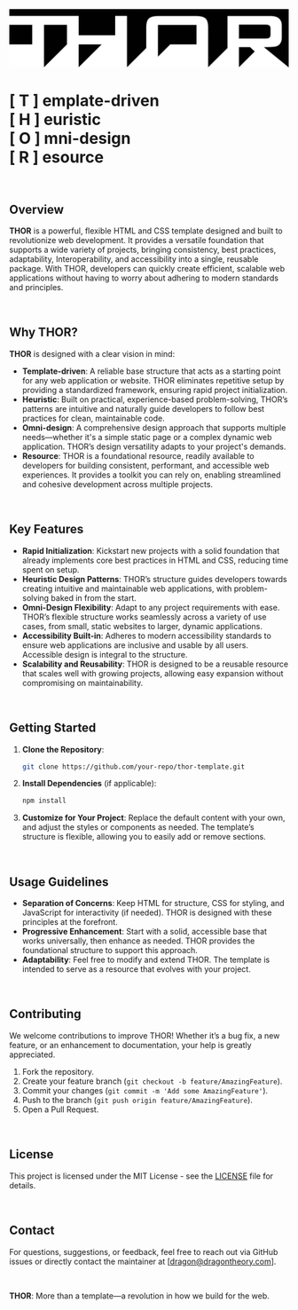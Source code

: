 <!-- [![Contributors][contributors-shield]][contributors-url]
[![Forks][forks-shield]][forks-url]
[![Stargazers][stars-shield]][stars-url]
[![Issues][issues-shield]][issues-url]
[![MIT License][license-shield]][license-url]
[![LinkedIn][linkedin-shield]][linkedin-url]
![](https://img.shields.io/badge/stars-%E2%98%85%E2%98%85%E2%98%85%E2%98%85%E2%98%85-brightgreen)
![](https://img.shields.io/badge/-HTML5-000000?style=flat&logo=HTML5)
![](https://img.shields.io/badge/-JavaScript-000000?style=flat&logo=javascript)
![](https://img.shields.io/badge/-Git-000000?style=flat&logo=git&logoColor=F05032)
![](https://img.shields.io/badge/-GitHub-000000?style=flat&logo=github&logoColor=FFFFFF)
![](https://img.shields.io/badge/-jQuery-000000?style=flat&logo=jQuery&logoColor=0769AD)
![](https://img.shields.io/badge/-Node.js-000000?style=flat&logo=node.js&logoColor=339933)
![](https://img.shields.io/badge/-VSCode-000000?style=flat&logo=visual-studio-code&logoColor=007ACC)
![](https://img.shields.io/badge/-Jira-000000?style=flat&logo=jira-software&logoColor=white&logoColor=0052CC)


<br />

-->
<a href="https://github.com/othneildrew/Best-README-Template">
   <img src="assets/images/app/THOR02c.png" alt="THOR Logo" width="" height="">
</a>


<br />


# [ T ] emplate-driven<br />[ H ] euristic<br />[ O ] mni-design<br />[ R ] esource

<br />

## Overview
**THOR** is a powerful, flexible HTML and CSS template designed and built to revolutionize web development. It provides a versatile foundation that supports a wide variety of projects, bringing consistency, best practices, adaptability, Interoperability, and accessibility into a single, reusable package. With THOR, developers can quickly create efficient, scalable web applications without having to worry about adhering to modern standards and principles.

<br />

## Why THOR?
**THOR** is designed with a clear vision in mind:
- **Template-driven**: A reliable base structure that acts as a starting point for any web application or website. THOR eliminates repetitive setup by providing a standardized framework, ensuring rapid project initialization.
- **Heuristic**: Built on practical, experience-based problem-solving, THOR’s patterns are intuitive and naturally guide developers to follow best practices for clean, maintainable code.
- **Omni-design**: A comprehensive design approach that supports multiple needs—whether it's a simple static page or a complex dynamic web application. THOR’s design versatility adapts to your project's demands.
- **Resource**: THOR is a foundational resource, readily available to developers for building consistent, performant, and accessible web experiences. It provides a toolkit you can rely on, enabling streamlined and cohesive development across multiple projects.

<br />

## Key Features
- **Rapid Initialization**: Kickstart new projects with a solid foundation that already implements core best practices in HTML and CSS, reducing time spent on setup.
- **Heuristic Design Patterns**: THOR’s structure guides developers towards creating intuitive and maintainable web applications, with problem-solving baked in from the start.
- **Omni-Design Flexibility**: Adapt to any project requirements with ease. THOR’s flexible structure works seamlessly across a variety of use cases, from small, static websites to larger, dynamic applications.
- **Accessibility Built-in**: Adheres to modern accessibility standards to ensure web applications are inclusive and usable by all users. Accessible design is integral to the structure.
- **Scalability and Reusability**: THOR is designed to be a reusable resource that scales well with growing projects, allowing easy expansion without compromising on maintainability.

<br />

## Getting Started
1. **Clone the Repository**:
   ```sh
   git clone https://github.com/your-repo/thor-template.git
   ```
2. **Install Dependencies** (if applicable):
   ```sh
   npm install
   ```
3. **Customize for Your Project**: Replace the default content with your own, and adjust the styles or components as needed. The template’s structure is flexible, allowing you to easily add or remove sections.

<br />

## Usage Guidelines
- **Separation of Concerns**: Keep HTML for structure, CSS for styling, and JavaScript for interactivity (if needed). THOR is designed with these principles at the forefront.
- **Progressive Enhancement**: Start with a solid, accessible base that works universally, then enhance as needed. THOR provides the foundational structure to support this approach.
- **Adaptability**: Feel free to modify and extend THOR. The template is intended to serve as a resource that evolves with your project.

<br />

## Contributing
We welcome contributions to improve THOR! Whether it’s a bug fix, a new feature, or an enhancement to documentation, your help is greatly appreciated.
1. Fork the repository.
2. Create your feature branch (`git checkout -b feature/AmazingFeature`).
3. Commit your changes (`git commit -m 'Add some AmazingFeature'`).
4. Push to the branch (`git push origin feature/AmazingFeature`).
5. Open a Pull Request.

<br />

## License
This project is licensed under the MIT License - see the [LICENSE](LICENSE) file for details.

<br />

## Contact
For questions, suggestions, or feedback, feel free to reach out via GitHub issues or directly contact the maintainer at [dragon@dragontheory.com].

<br />

**THOR**: More than a template—a revolution in how we build for the web.






<!-- # INTRO : :
Why are we reinventing the GUI wheel every time there's a new client with a different data set? We use templated variations for virtually every other part of the web application development process, why not for the GUI? 

THOR represents 25+ years of web application development, convention, and usability best practices. THOR is an aggregation and consolidation of the most common requirements and features. THOR is an all in one data, resolution, and JS framework agnostic, single page GUI template.

Search, triage, analyse, and take action without ever leaving the page. 
<br />
<br />

# FEATURES : :
### MANAGEMENT : :
---
* Fully operational professional CMS to triage your data in a third of the time to build it yourself 
* ROAD MAP : :
  * Having the GUI and list of optional features up front, before the project begins, (AKA Road Map) allows clients and  management to more accurately negotiate iterative processes and priorities over limited time frames (AKA Agile friendly) 
  * The Road Map allows management to easily divvy up and plan out iterative development blocks with developers 
  * The Road Map minimizes "communication and interpretation gaps" between clients, management, and developers. No more "going back to the drawing board".
  * The Road Map allows clients to have a better idea of what they are getting 
  * The Road Map helps focus on and define features and functionality and PREVENT scope creep. 
* Double your analyst's production in half the time 
* Ready to connect to your data 
* Future proofed
  * No upgrade coordination conflicts/dead-ends
  * Simplified code base and minimal code nesting and obfuscation = less ramp-up time for future developers 
  * [W3C](https://w3.org)/[WHATWG](https://whatwg.org/) Standards Compliant = works in all standards compliant browsers
  * Separation of concerns = defined developer swim lanes
  * Web Components enables decoupling and hot-swappable future JS frameworks 
  * Fully documented 
* Works with all current major JS frameworks or completely on its own 
* System status page similar to https://www.githubstatus.com/
* Data ingest handles multiple large and small data sets 
* Customizable user metrics dashboard 
* Customizable data metrics dashboard 
* At a glance data up/down time indicators 
<br /> 

### USERS : : 
---
* Utilizes established usability best practices/conventions
* Fast triage - no navigating back and forth between item list and details (ping-pong effect) - everything is on one page
* Minimal, professional look/feel 
* Works in all major browsers
* Works with any data set or type
* Works with all current major JS frameworks or completely on its own
* Works with all screen sizes and media platforms
* Fast and responsive UI 
* Intuitive workflow
* Role based access 
* Customizable (work the way you want to work)
  * Save and share custom templates
  * Drag/drop rearrange-able panels
  * Adjustable/resizable panels
  * Display density (Roomy/medium/compact/No Fluff! Just Stuff!)
  * Motion options
  * Sweep functionality 
* Keyboard navigable 
* Right click context menus with feature/component shortcuts
* Duplicate results indicators
* Light/dark themes (optional: adapts to device settings)
* Independent full-screen mode for each panel
* Independent scrolling for each panel
* "Scroll to top" for each panel
* With-in application alerting
* Push notifications
* Sweep (keep the latest but delete the rest)
* Favorite a profile(s) 
* Watch/follow profile(s) 
* Share profile(s) 
* Application/connectivity status 
* Help system 
* Tour system 
* Take notes 
* Share notes 
* Data ingest handles multiple large and small data sets 
<br /> 

### DEVELOPERS : : 
---
DESCRIPTION : : Combines a master/detail workflow, with a Holy Grail layout pattern and a "reactive" CSS GUI to achieve a simple, optimized, minimal, lightweight, scalable, "unopinionated" (compatible with any JavaScript framework), HTML/CSS scaffolding framework.
* [W3C](https://w3.org)/[WHATWG](https://whatwg.org/) Standards Compliant 
* Cross/backward browser compatible and tested - FF60.530esr, IE11, Edge, Chrome65
* Fully documented (Bootstrap + intuitive naming convention + commented)
* CSS first Initiative  
* GPU accelerated CSS (100 to 1000 times faster than equivalent JS solutions) 
* NEW loading data paradigm (reactive CSS live data detection)
* Separation of concerns between data and UI logic
* HTML5 Routing (with options) allows for bookmarking/sharing links of full layouts and data
* HTML5 User Storage allows for preferences to be saved cross browser session
* Data agnostic
* Framework agnostic - Web Components works with all major JS frameworks or completely on its own
* Resolution agnostic - (Responsive - works with any screen resolution)
* Fast loading/lightweight (up to 50% less markup)
* Minimal dependencies (none if possible) 
* "Holy Grail" layout leverages full browser width/height for maximum data visibility
* Toasts
* Flex-box used for all elements 
* No absolutely positioned elements 
* Web push notifications
* Customize-able display density 
* Optimized and streamlined codebase 
* Defines and separate developer swim lanes
* User metrics system 
* Data metrics system 
* Robust
* Scalable 
<br />
<br />

## REVIEWS : :
---
>"Searching for something? Who isn't... You need this. Increased analysis workflow production by 65% in a fraction of the time it would have taken us to build it ourselves. Time is money. We saved so much money on this one." 

>"Is your project stuck in upgrade limbo? We were too. This application GUI has no dependencies so the developers don't have to wait on third party vendors to make changes and or upgrade! We are moving forward getting things done while the next department is stuck in incompatibility land." 

>"Ever been told that your data stream is down because systems upstream upgraded their hardware/software last month and if you want to play, you have to upgrade too?"

<br /> 

## LOAD/RENDER TESTING : :
---
2019.12.07 : :  
**Chrome** Version 78.0.3904.108 (Official Build) (64-bit)  
Loading 58ms  
Scripting 223ms  
Rendering 799ms  
Painting 67ms   
System 247ms   
Idle 2582ms   
Total 3976ms     
Without Idle = 1,147ms
<br />
<br />

## THOR IS : :
---
* A [Front-end HTML/CSS Framework](#front-end) for search and triage UI requirements
* [Master/detail](#master) workflow
* [Holy Grail](#holy) layout
* [Reactive CSS](#reactive) (no JS framework necessary)
* [Optimized and minimal for the end-user](#optimized-user) (clean and simple UX)
* [Optimized and minimal for the developer](#optimized-developer) (minimal nesting, obfuscation, complication, dependencies, and bloat)
* [Fast, robust, and scalable](#fast) (single scratch to IC wide enterprise level CMS itch) 
* [Agile friendly](#agile) (road map allows for accurate/predictable iterative sprint planning and dissemination)
* [Angular and Vue.js integrations](#integrations) coming soon.
* [User configurable](#configurable) 
<br />
<br /> -->

<!-- MARKDOWN LINKS & IMAGES -->
<!-- https://www.markdownguide.org/basic-syntax/#reference-style-links -->
[contributors-shield]: https://img.shields.io/github/contributors/othneildrew/Best-README-Template.svg?style=flat-square
[contributors-url]: https://github.com/othneildrew/Best-README-Template/graphs/contributors
[forks-shield]: https://img.shields.io/github/forks/othneildrew/Best-README-Template.svg?style=flat-square
[forks-url]: https://github.com/othneildrew/Best-README-Template/network/members
[stars-shield]: https://img.shields.io/github/stars/othneildrew/Best-README-Template.svg?style=flat-square
[stars-url]: https://github.com/othneildrew/Best-README-Template/stargazers
[issues-shield]: https://img.shields.io/github/issues/othneildrew/Best-README-Template.svg?style=flat-square
[issues-url]: https://github.com/othneildrew/Best-README-Template/issues
[license-shield]: https://img.shields.io/github/license/othneildrew/Best-README-Template.svg?style=flat-square
[license-url]: https://github.com/othneildrew/Best-README-Template/blob/master/LICENSE.txt
[linkedin-shield]: https://img.shields.io/badge/-LinkedIn-black.svg?style=flat-square&logo=linkedin&colorB=555
[linkedin-url]: https://linkedin.com/in/othneildrew
[product-screenshot]: images/screenshot.png
